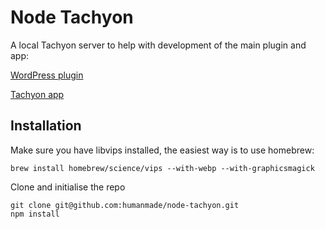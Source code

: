 Node Tachyon
============

A local Tachyon server to help with development of the main plugin and app:

[WordPress plugin](https://github.com/humanmade/tachyon-plugin)

[Tachyon app](https://github.com/humanmade/tachyon)

## Installation

Make sure you have libvips installed, the easiest way is to use homebrew:

```
brew install homebrew/science/vips --with-webp --with-graphicsmagick
```

Clone and initialise the repo

```
git clone git@github.com:humanmade/node-tachyon.git
npm install
```

